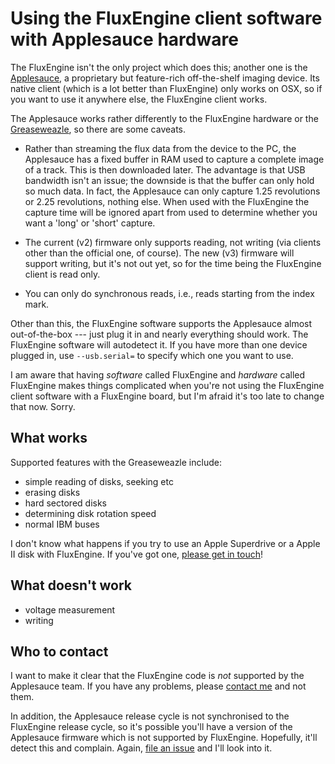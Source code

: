 Using the FluxEngine client software with Applesauce hardware
===============================================================

The FluxEngine isn't the only project which does this; another one is the
[Applesauce](https://applesaucefdc.com/), a proprietary but feature-rich
off-the-shelf imaging device. Its native client (which is a lot better than
FluxEngine) only works on OSX, so if you want to use it anywhere else,
the FluxEngine client works.

The Applesauce works rather differently to the FluxEngine hardware or the
[Greaseweazle](greaseweazle.md), so there are some caveats.

 - Rather than streaming the flux data from the device to the PC, the Applesauce
   has a fixed buffer in RAM used to capture a complete image of a track. This is
   then downloaded later. The advantage is that USB bandwidth isn't an issue; the
   downside is that the buffer can only hold so much data. In fact, the Applesauce
   can only capture 1.25 revolutions or 2.25 revolutions, nothing else. When used
   with the FluxEngine the capture time will be ignored apart from used to
   determine whether you want a 'long' or 'short' capture.

 - The current (v2) firmware only supports reading, not writing (via clients
   other than the official one, of course). The new (v3) firmware will support
   writing, but it's not out yet, so for the time being the FluxEngine client is
   read only.

 - You can only do synchronous reads, i.e., reads starting from the index mark.

Other than this, the FluxEngine software supports the Applesauce almost
out-of-the-box --- just plug it in and nearly everything should work. The
FluxEngine software will autodetect it. If you have more than one device plugged
in, use `--usb.serial=` to specify which one you want to use.

I am aware that having _software_ called FluxEngine and _hardware_ called
FluxEngine makes things complicated when you're not using the FluxEngine client
software with a FluxEngine board, but I'm afraid it's too late to change that
now. Sorry.

What works
----------

Supported features with the Greaseweazle include:

  - simple reading of disks, seeking etc
  - erasing disks
  - hard sectored disks
  - determining disk rotation speed
  - normal IBM buses

I don't know what happens if you try to use an Apple Superdrive or a Apple II
disk with FluxEngine. If you've got one, [please get in
touch](https://github.com/davidgiven/fluxengine/issues/new)!

What doesn't work
-----------------

  - voltage measurement
  - writing

Who to contact
--------------

I want to make it clear that the FluxEngine code is _not_ supported by the
Applesauce team. If you have any problems, please [contact
me](https://github.com/davidgiven/fluxengine/issues/new) and not them.

In addition, the Applesauce release cycle is not synchronised to the
FluxEngine release cycle, so it's possible you'll have a version of the
Applesauce firmware which is not supported by FluxEngine. Hopefully, it'll
detect this and complain. Again, [file an
issue](https://github.com/davidgiven/fluxengine/issues/new) and I'll look into
it.

